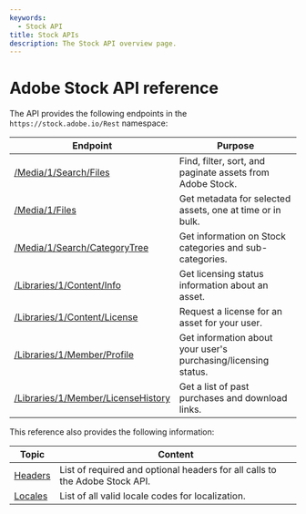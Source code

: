 ```yaml
---
keywords:
  - Stock API
title: Stock APIs
description: The Stock API overview page.
---
```


<!-- 09-api-summary.md -->

# Adobe Stock API reference

The API provides the following endpoints in the `https://stock.adobe.io/Rest` namespace:

| **Endpoint** | **Purpose** |
|----|----|
| [/Media/1/Search/Files](api/11-search-reference.md) | Find, filter, sort, and paginate assets from Adobe Stock. |
| [/Media/1/Files](api/19-bulk-metadata-files-reference.md) | Get metadata for selected assets, one at time or in bulk. |
| [/Media/1/Search/CategoryTree](api/17-categorytree.md) | Get information on Stock categories and sub-categories. |
| [/Libraries/1/Content/Info](api/12-licensing-reference.md) | Get licensing status information about an asset. |
| [/Libraries/1/Content/License](api/12-licensing-reference.md) | Request a license for an asset for your user. |
| [/Libraries/1/Member/Profile](api/12-licensing-reference.md) | Get information about your user's purchasing/licensing status. |
| [/Libraries/1/Member/LicenseHistory](api/13-license-history.md) | Get a list of past purchases and download links. |

This reference also provides the following information:

| **Topic** | **Content** |
|----|----|
| [Headers](api/10-headers-for-api-calls.md) | List of required and optional headers for all calls to the Adobe Stock API. |
| [Locales](api/14-locale-codes.md) | List of all valid locale codes for localization. |
